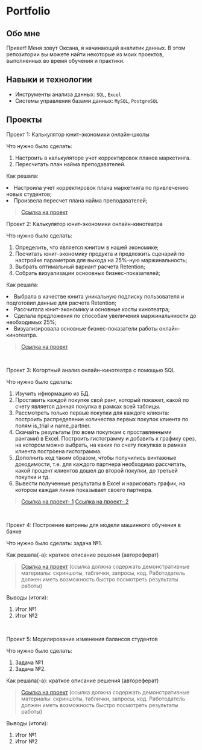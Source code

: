 # Portfolio
## Обо мне 

Привет! Меня зовут Оксана, я начинающий аналитик данных. 
В этом репозитории вы можете найти некоторые из моих проектов, выполненных во время обучения и практики.
<br>

## Навыки и технологии
- Инструменты анализа данных: ``SQL``, ``Excel``
- Системы управления базами данных: ``MySQL``, ``PostgreSQL``



## Проекты
<p> Проект 1: Калькулятор юнит-экономики онлайн-школы</p>
<p>Что нужно было сделать:<p>
<ol>
  <li> Настроить в калькуляторе учет корректировок планов маркетинга.</li>
  <li> Пересчитать план найма преподавателей.</li>
</ol>

<p>Как решала: 
  <li> Настроила учет корректировок плана маркетинга по привлечению новых студентов;</li>
  <li> Произвела пересчет плана найма преподавателей;<p>


> <a href="https://disk.yandex.ru/d/a_hP8MCCOM33Iw">Ссылка на проект</a>
  

<p> Проект 2: Калькулятор юнит-экономики онлайн-кинотеатра</p>
<p>Что нужно было сделать:<p>
<ol>
  <li> Определить, что является юнитом в нашей экономике; </li>
  <li> Посчитать юнит-экономику продукта и предложить сценарий по настройке параметров для выхода на 25%-ную маржинальность; </li>
  <li> Выбрать оптимальный вариант расчета Retention; </li>
  <li> Собрать визуализации осноовных бизнес-показателей; </li>
</ol>

<p>Как решала:<p>
    <li> Выбрала в качестве юнита уникальную подписку пользователя и подготовил данные для расчета Retention;</li>
    <li> Рассчитала юнит-экономику и основные косты кинотеатра;</li>
    <li> Сделала предложения по способам увеличения маржинальнности до необходимых 25%;</li>
    <li> Визуализировала основные бизнес-показатели работы онлайн-кинотеатра.</li><p>


> <a href="https://disk.yandex.ru/d/UUIUoXWzhW9aKA">Ссылка на проект</a>

<br> 
<p> Проект 3: Когортный анализ онлайн-кинотеатра с помощью SQL</p>
<p>Что нужно было сделать:<p>
<ol>
  <li>Изучить ифнормацию из БД.</li>
  <li>Проставить каждой покупке свой ранг, который покажет, какой по счету является данная покупка в рамках всей таблицы.</li>
  <li>Рассмотреть только первые покупки для каждого клиента: построить распределение количества первых покупок клиента по полям is_trial и name_partner.</li>
  <li>Скачайть результаты (по всем покупкам с проставленными рангами) в Excel. Построить гистограмму и добавить к графику срез, на котором можно выбрать, на каких по счету покупках в рамках клиента построена гистограмма.</li>
  <li>Дополнить код таким образом, чтобы получились винтажные доходимости, т.е. для каждого партнера необходимо рассчитать, какой процент клиентов дошел до второй покупки, до третьей покупки и тд.</li>
  <li>Вывести полученные результаты в Excel и нарисовать график, на котором каждая линия показывает своего партнера.</li>
</ol>

<p> <p>
  
> <a href="https://github.com/KlinOks/Portfolio/blob/54ab1a78485ad3ccc723ca89926d36ee03735313/%D0%9F%D1%80%D0%BE%D0%B5%D0%BA%D1%82-3">Ссылка на проект- 1</a>
> <a href="https://github.com/KlinOks/Portfolio/blob/54ab1a78485ad3ccc723ca89926d36ee03735313/%D0%9F%D1%80%D0%BE%D0%B5%D0%BA%D1%82_3.xlsx">Ссылка на проект- 2</a>

<br> 
<p>Проект 4: Построение витрины для модели машинного обучения в банке </p> 
<p>Что нужно было сделать: задача №1.<p>
  
<p>Как решала(-а): краткое описание решения (автореферат)<p>

> <a href="https://drive.google.com/drive/folders/1QOk5AAh6x7jK_yHgfKI2sUFYR7AWUi5u">Ссылка на проект</a>
(ссылка должна содержать демонстративные материалы: скриншоты, таблички, запросы, код. Работодатель должен иметь возможность быстро посмотреть результаты работы)
  
 <p>Выводы (итоги):<p>
<ol>
  <li>Итог №1</li>
  <li>Итог №2</li>
</ol>
<br> 


<p>Проект 5: Моделирование изменения балансов студентов</p> 
<p>Что нужно было сделать:<p>
<ol>
  <li>Задача №1</li>
  <li>Задача №2.</li>
</ol>

<p>Как решала(-а): краткое описание решения (автореферат)<p>

> <a href="https://github.com/Skyproportfolio/data-analytics-5month/blob/main/Проект%205.xlsx">Ссылка на проект</a>
(ссылка должна содержать демонстративные материалы: скриншоты, таблички, запросы, код. Работодатель должен иметь возможность быстро посмотреть результаты работы)
 
 <p>Выводы (итоги):<p>
<ol>
  <li>Итог №1</li>
  <li>Итог №2</li>
</ol>

